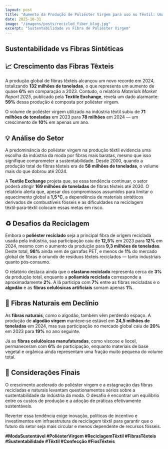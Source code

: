```yaml
---
layout: post
title: "Aumento da Produção de Poliéster Virgem para uso no Têxtil: Uma Questão Preocupante"
date: 2025-10-31
image: "/imagens/posts/recicled_fiber_blog.jpg"
excerpt: "Sustentabilidade vs Fibra de Poliéster Virgem"
---
```


<section class="post-conteudo">
  <h1>Sustentabilidade vs Fibras Sintéticas </h1>

  <h2>📈 Crescimento das Fibras Têxteis</h2>
  <p>
    A produção global de fibras têxteis alcançou um novo recorde em 2024, totalizando <strong>132 milhões de toneladas</strong>,
    o que representa um aumento de quase <strong>6%</strong> em comparação a 2023. Contudo, o relatório
    <em>Materials Market Report 2025</em>, publicado pela <strong>Textile Exchange</strong>, revela um dado alarmante:
    <strong>59%</strong> dessa produção é composta por poliéster virgem.
  </p>
  <p>
    O volume de poliéster virgem utilizado na indústria têxtil subiu de <strong>71 milhões de toneladas</strong> em 2023
    para <strong>78 milhões</strong> em 2024 — um crescimento de <strong>10%</strong> em apenas um ano.
  </p>

  <h2>💡 Análise do Setor</h2>
  <p>
    A predominância do poliéster virgem na produção têxtil evidencia uma escolha da indústria da moda por fibras mais baratas,
    mesmo que isso signifique comprometer a sustentabilidade. Desde 2000, quando a produção total de fibras têxteis era
    de <strong>58 milhões de toneladas</strong>, o volume mais do que dobrou até 2024.
  </p>
  <p>
    A <strong>Textile Exchange</strong> projeta que, se essa tendência continuar, o setor poderá atingir
    <strong>169 milhões de toneladas</strong> de fibras têxteis até 2030. O relatório alerta que, apesar dos compromissos
    assumidos para limitar o aquecimento global a <strong>1,5 °C</strong>, a dependência de materiais sintéticos
    derivados de combustíveis fósseis e as dificuldades na reciclagem têxtil‑para‑têxtil colocam essas metas em risco.
  </p>

  <h2>♻️ Desafios da Reciclagem</h2>
  <p>
    Embora o <strong>poliéster reciclado</strong> seja a principal fibra de origem reciclada usada pela indústria, sua
    participação caiu de <strong>12,5%</strong> em 2023 para <strong>12%</strong> em 2024, mesmo com o aumento da
    produção para <strong>9,3 milhões de toneladas</strong>. Deste total, <strong>98%</strong> ainda vem de garrafas PET,
    e menos de <strong>1%</strong> do mercado global de fibras é oriundo de resíduos têxteis reciclados — tanto
    industriais quanto pós‑consumo.
  </p>
  <p>
    O relatório destaca ainda que o <strong>elastano reciclado</strong> representa cerca de <strong>3%</strong> da
    produção total, enquanto a <strong>poliamida reciclada</strong> corresponde a aproximadamente <strong>2%</strong>.
    A lã participa com <strong>7%</strong> entre as fibras recicladas e o <strong>algodão</strong> e as
    <strong>fibras celulósicas artificiais</strong> somam apenas <strong>1%</strong>.
  </p>

  <h2>🌾 Fibras Naturais em Declínio</h2>
  <p>
    As <strong>fibras naturais</strong>, como o algodão, também vêm perdendo espaço. A produção de
    <strong>algodão virgem</strong> manteve‑se estável em <strong>24,5 milhões de toneladas</strong> em 2024, mas sua
    participação no mercado global caiu de <strong>20%</strong> em 2023 para <strong>19%</strong> no ano seguinte.
  </p>
  <p>
    Já as <strong>fibras celulósicas manufaturadas</strong>, como viscose e liocel, permaneceram com
    <strong>6%</strong> de participação, enquanto materiais de base vegetal e orgânica ainda representam uma fração muito
    pequena do volume total.
  </p>

  <h2>📝 Considerações Finais</h2>
  <p>
    O crescimento acelerado do poliéster virgem e a estagnação das fibras recicladas e naturais levantam questionamentos
    sérios sobre a sustentabilidade da indústria da moda. O desafio é encontrar um equilíbrio entre os custos de produção
    e a adoção de práticas efetivamente sustentáveis.
  </p>
  <p>
    Reverter essa tendência exige inovação, políticas de incentivo e investimentos em infraestrutura de reciclagem
    têxtil para garantir que o futuro do setor seja mais circular e menos dependente de recursos fósseis.
  </p>

  <p><strong>#ModaSustentável #PoliésterVirgem #ReciclagemTêxtil #FibrasTêxteis #Sustentabilidade #Têxtil #Confecção #FiosTêxteis</strong></p>

</section>

